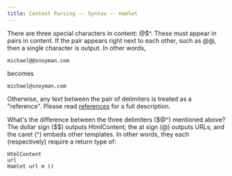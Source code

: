 ```yaml
---
title: Content Parsing -- Syntax -- Hamlet
---
```

There are three special characters in content: @$^. These must appear in pairs in content. If the pair appears right next to each other, such as @@, then a single character is output. In other words,

    michael@@snoyman.com

becomes

    michael@snoyman.com

Otherwise, any text between the pair of delimiters is treated as a "reference". Please read [references](references.html) for a full description.

What's the difference between the three delimiters (&#36;@^) mentioned above? The dollar sign ($$) outputs HtmlContent; the at sign (@) outputs URLs; and the caret (^) embeds other templates. In other words, they each (respectively) require a return type of:

    HtmlContent
    url
    Hamlet url m ()
